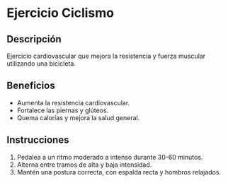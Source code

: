 # Ejercicio Ciclismo

## Descripción
Ejercicio cardiovascular que mejora la resistencia y fuerza muscular utilizando una bicicleta.

## Beneficios
- Aumenta la resistencia cardiovascular.
- Fortalece las piernas y glúteos.
- Quema calorías y mejora la salud general.

## Instrucciones
1. Pedalea a un ritmo moderado a intenso durante 30-60 minutos.
2. Alterna entre tramos de alta y baja intensidad.
3. Mantén una postura correcta, con espalda recta y hombros relajados.